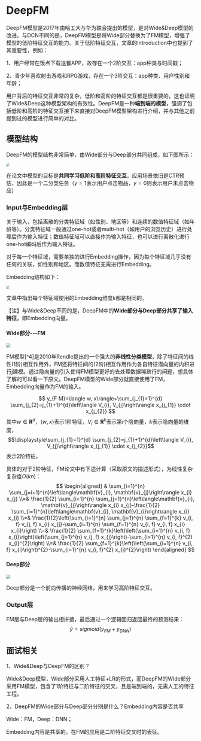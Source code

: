 # DeepFM





DeepFM模型是2017年由哈工大与华为联合提出的模型，是对Wide&Deep模型的改进。与DCN不同的是，DeepFM模型是将Wide部分替换为了FM模型，增强了模型的低阶特征交互的能力。关于低阶特征交互，文章的Introduction中也提到了其重要性，例如：

1、用户经常在饭点下载送餐APP，故存在一个2阶交互：app种类与时间戳；

2、青少年喜欢射击游戏和RPG游戏，存在一个3阶交互：app种类、用户性别和年龄；

用户背后的特征交互非常的复杂，低阶和高阶的特征交互都是很重要的，这也证明了Wide&Deep这种模型架构的有效性。DeepFM是一种**端到端的模型**，强调了包括低阶和高阶的特征交互接下来直接对DeepFM模型架构进行介绍，并与其他之前提到过的模型进行简单的对比。



## 模型结构

DeepFM的模型结构非常简单，由Wide部分与Deep部分共同组成，如下图所示：

<img src="http://gzy-gallery.oss-cn-shanghai.aliyuncs.com/work_img/21.png" style="zoom: 50%;" />

在论文中模型的目标是**共同学习低阶和高阶特征交互**，应用场景依旧是CTR预估，因此是一个二分类任务（$y=1$表示用户点击物品，$y=0$则表示用户未点击物品）

### Input与Embedding层

关于输入，包括离散的分类特征域（如性别、地区等）和连续的数值特征域（如年龄等）。分类特征域一般通过one-hot或者multi-hot（如用户的浏览历史）进行处理后作为输入特征；数值特征域可以直接作为输入特征，也可以进行离散化进行one-hot编码后作为输入特征。

对于每一个特征域，需要单独的进行Embedding操作，因为每个特征域几乎没有任何的关联，如性别和地区。而数值特征无需进行Embedding。

Embedding结构如下：

<img src="http://gzy-gallery.oss-cn-shanghai.aliyuncs.com/work_img/22.png" style="zoom: 50%;" />



文章中指出每个特征域使用的Embedding维度$k$都是相同的。

【注】与Wide&Deep不同的是，DeepFM中的**Wide部分与Deep部分共享了输入特征**，即Embedding向量。



#### Wide部分---FM

<img src="http://gzy-gallery.oss-cn-shanghai.aliyuncs.com/work_img/23.png" style="zoom:67%;" />



FM模型[^4]是2010年Rendle提出的一个强大的**非线性分类模型**，除了特征间的线性(1阶)相互作用外，FM还将特征间的(2阶)相互作用作为各自特征潜向量的内积进行j建模。通过隐向量的引入使得FM模型更好的去处理数据稀疏行的问题，想具体了解的可以看一下原文。DeepFM模型的Wide部分就直接使用了FM，Embedding向量作为FM的输入。

$$
y_{F M}=\langle w, x\rangle+\sum_{j_{1}=1}^{d} \sum_{j_{2}=j_{1}+1}^{d}\left\langle V_{i}, V_{j}\right\rangle x_{j_{1}} \cdot x_{j_{2}}
$$
其中$w \in \mathbf{R}^d$，$\langle w, x\rangle$表示1阶特征，$V_i \in \mathbf{R}^k$表示第$i$个隐向量，$k$表示隐向量的维度，$$\displaystyle\sum_{j_{1}=1}^{d} \sum_{j_{2}=j_{1}+1}^{d}\left\langle V_{i}, V_{j}\right\rangle x_{j_{1}} \cdot x_{j_{2}}$$表示2阶特征。

具体的对于2阶特征，FM论文中有下述计算（采取原文的描述形式），为线性复杂复杂度$O(kn)$：
$$
\begin{aligned} & \sum_{i=1}^{n} \sum_{j=i+1}^{n}\left\langle\mathbf{v}_{i}, \mathbf{v}_{j}\right\rangle x_{i} x_{j} \\=& \frac{1}{2} \sum_{i=1}^{n} \sum_{j=1}^{n}\left\langle\mathbf{v}_{i}, \mathbf{v}_{j}\right\rangle x_{i} x_{j}-\frac{1}{2} \sum_{i=1}^{n}\left\langle\mathbf{v}_{i}, \mathbf{v}_{i}\right\rangle x_{i} x_{i} \\=& \frac{1}{2}\left(\sum_{i=1}^{n} \sum_{j=1}^{n} \sum_{f=1}^{k} v_{i, f} v_{j, f} x_{i} x_{j}-\sum_{i=1}^{n} \sum_{f=1}^{n} v_{i, f} v_{i, f} x_{i} x_{i}\right) \\=& \frac{1}{2} \sum_{f=1}^{k}\left(\left(\sum_{i=1}^{n} v_{i, f} x_{i}\right)\left(\sum_{j=1}^{n} v_{j, f} x_{j}\right)-\sum_{i=1}^{n} v_{i, f}^{2} x_{i}^{2}\right) \\=& \frac{1}{2} \sum_{f=1}^{k}\left(\left(\sum_{i=1}^{n} v_{i, f} x_{i}\right)^{2}-\sum_{i=1}^{n} v_{i, f}^{2} x_{i}^{2}\right) \end{aligned}
$$

#### Deep部分

<img src="http://gzy-gallery.oss-cn-shanghai.aliyuncs.com/work_img/24.png" style="zoom:67%;" />

Deep部分是一个前向传播的神经网络，用来学习高阶特征交互。



### Output层

FM层与Deep层的输出相拼接，最后通过一个逻辑回归返回最终的预测结果：
$$
\hat y=sigmoid(y_{FM}+y_{DNN})
$$



## 面试相关

1、Wide&Deep与DeepFM的区别？

Wide&Deep模型，Wide部分采用人工特征+LR的形式，而DeepFM的Wide部分采用FM模型，包含了1阶特征与二阶特征的交叉，且是端到端的，无需人工的特征工程。



2、DeepFM的Wide部分与Deep部分分别是什么？Embedding内容是否共享

Wide：FM，Deep：DNN；

Embedding内容是共享的，在FM的应用是二阶特征交叉时的表征。

